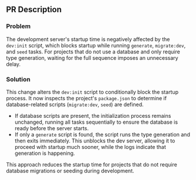 ## PR Description

### Problem

The development server's startup time is negatively affected by the `dev:init` script, which blocks startup while running `generate`, `migrate:dev`, and `seed` tasks. For projects that do not use a database and only require type generation, waiting for the full sequence imposes an unnecessary delay.

### Solution

This change alters the `dev:init` script to conditionally block the startup process. It now inspects the project's `package.json` to determine if database-related scripts (`migrate:dev`, `seed`) are defined.

- If database scripts are present, the initialization process remains unchanged, running all tasks sequentially to ensure the database is ready before the server starts.
- If only a `generate` script is found, the script runs the type generation and then exits immediately. This unblocks the dev server, allowing it to proceed with startup much sooner, while the logs indicate that generation is happening.

This approach reduces the startup time for projects that do not require database migrations or seeding during development.

